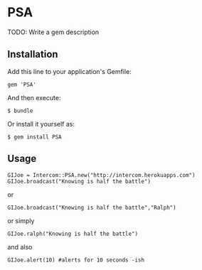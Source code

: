 # PSA

TODO: Write a gem description

## Installation

Add this line to your application's Gemfile:

    gem 'PSA'

And then execute:

    $ bundle

Or install it yourself as:

    $ gem install PSA

## Usage
   
    GIJoe = Intercom::PSA.new("http://intercom.herokuapps.com")
    GIJoe.broadcast("Knowing is half the battle")

or

    GIJoe.broadcast("Knowing is half the battle","Ralph")

or simply

    GIJoe.ralph("Knowing is half the battle")

and also

    GIJoe.alert(10) #alerts for 10 seconds -ish